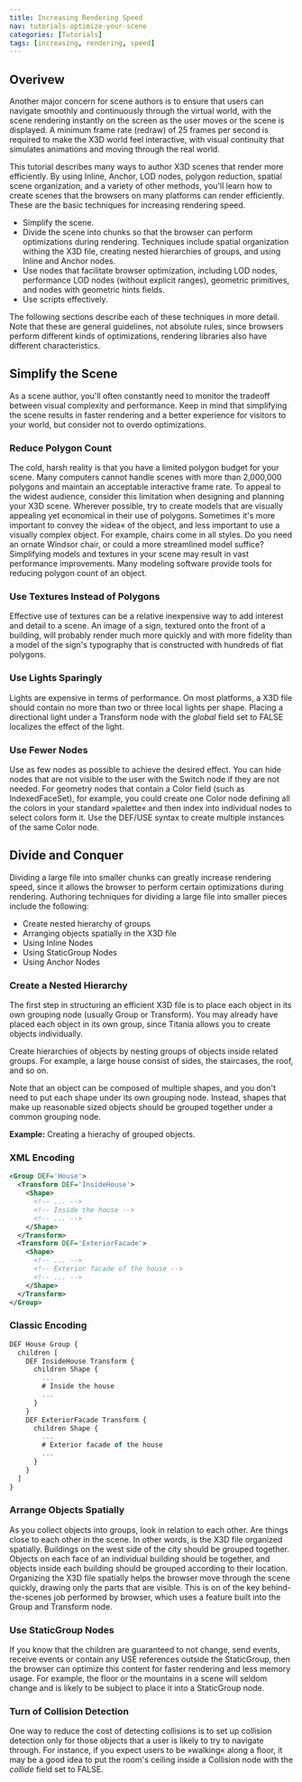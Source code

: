 ```yaml
---
title: Increasing Rendering Speed
nav: tutorials-optimize-your-scene
categories: [Tutorials]
tags: [increasing, rendering, speed]
---
```

## Overivew

Another major concern for scene authors is to ensure that users can navigate smoothly and continuously through the virtual world, with the scene rendering instantly on the screen as the user moves or the scene is displayed. A minimum frame rate (redraw) of 25 frames per second is required to make the X3D world feel interactive, with visual continuity that simulates animations and moving through the real world.

This tutorial describes many ways to author X3D scenes that render more efficiently. By using Inline, Anchor, LOD nodes, polygon reduction, spatial scene organization, and a variety of other methods, you'll learn how to create scenes that the browsers on many platforms can render efficiently. These are the basic techniques for increasing rendering speed.

- Simplify the scene.
- Divide the scene into chunks so that the browser can perform optimizations during rendering. Techniques include spatial organization withing the X3D file, creating nested hierarchies of groups, and using Inline and Anchor nodes.
- Use nodes that facilitate browser optimization, including LOD nodes, performance LOD nodes (without explicit ranges), geometric primitives, and nodes with geometric hints fields.
- Use scripts effectively.

The following sections describe each of these techniques in more detail. Note that these are general guidelines, not absolute rules, since browsers perform different kinds of optimizations, rendering libraries also have different characteristics.

## Simplify the Scene

As a scene author, you'll often constantly need to monitor the tradeoff between visual complexity and performance. Keep in mind that simplifying the scene results in faster rendering and a better experience for visitors to your world, but consider not to overdo optimizations.

### Reduce Polygon Count

The cold, harsh reality is that you have a limited polygon budget for your scene. Many computers cannot handle scenes with more than 2,000,000 polygons and maintain an acceptable interactive frame rate. To appeal to the widest audience, consider this limitation when designing and planning your X3D scene. Wherever possible, try to create models that are visually appealing yet economical in their use of polygons. Sometimes it's more important to convey the »idea« of the object, and less important to use a visually complex object. For example, chairs come in all styles. Do you need an ornate Windsor chair, or could a more streamlined model suffice? Simplifying models and textures in your scene may result in vast performance improvements. Many modeling software provide tools for reducing polygon count of an object.

### Use Textures Instead of Polygons

Effective use of textures can be a relative inexpensive way to add interest and detail to a scene. An image of a sign, textured onto the front of a building, will probably render much more quickly and with more fidelity than a model of the sign's typography that is constructed with hundreds of flat polygons.

### Use Lights Sparingly

Lights are expensive in terms of performance. On most platforms, a X3D file should contain no more than two or three local lights per shape. Placing a directional light under a Transform node with the *global* field set to FALSE localizes the effect of the light.

### Use Fewer Nodes

Use as few nodes as possible to achieve the desired effect. You can hide nodes that are not visible to the user with the Switch node if they are not needed. For geometry nodes that contain a Color field (such as IndexedFaceSet), for example, you could create one Color node defining all the colors in your standard »palette« and then index into individual nodes to select colors form it. Use the DEF/USE syntax to create multiple instances of the same Color node.

## Divide and Conquer

Dividing a large file into smaller chunks can greatly increase rendering speed, since it allows the browser to perform certain optimizations during rendering. Authoring techniques for dividing a large file into smaller pieces include the following:

- Create nested hierarchy of groups
- Arranging objects spatially in the X3D file
- Using Inline Nodes
- Using StaticGroup Nodes
- Using Anchor Nodes

### Create a Nested Hierarchy

The first step in structuring an efficient X3D file is to place each object in its own grouping node (usually Group or Transform). You may already have placed each object in its own group, since Titania allows you to create objects individually.

Create hierarchies of objects by nesting groups of objects inside related groups. For example, a large house consist of sides, the staircases, the roof, and so on.

Note that an object can be composed of multiple shapes, and you don't need to put each shape under its own grouping node. Instead, shapes that make up reasonable sized objects should be grouped together under a common grouping node.

**Example:** Creating a hierachy of grouped objects.

### XML Encoding

```xml
<Group DEF='House'>
  <Transform DEF='InsideHouse'>
    <Shape>
      <!-- ... -->
      <!-- Inside the house -->
      <!-- ... -->
    </Shape>
  </Transform>
  <Transform DEF='ExteriorFacade'>
    <Shape>
      <!-- ... -->
      <!-- Exterior facade of the house -->
      <!-- ... -->
    </Shape>
  </Transform>
</Group>
```

### Classic Encoding

```js
DEF House Group {
  children [
    DEF InsideHouse Transform {
      children Shape {
        ...
        # Inside the house
        ...
      }
    }
    DEF ExteriorFacade Transform {
      children Shape {
        ...
        # Exterior facade of the house
        ...
      }
    }
  ]
}
```

### Arrange Objects Spatially

As you collect objects into groups, look in relation to each other. Are things close to each other in the scene. In other words, is the X3D file organized spatially. Buildings on the west side of the city should be grouped together. Objects on each face of an individual building should be together, and objects inside each building should be grouped according to their location. Organizing the X3D file spatially helps the browser move through the scene quickly, drawing only the parts that are visible. This is on of the key behind-the-scenes job performed by browser, which uses a feature built into the Group and Transform node.

### Use StaticGroup Nodes

If you know that the children are guaranteed to not change, send events, receive events or contain any USE references outside the StaticGroup, then the browser can optimize this content for faster rendering and less memory usage. For example, the floor or the mountains in a scene will seldom change and is likely to be subject to place it into a StaticGroup node.

### Turn of Collision Detection

One way to reduce the cost of detecting collisions is to set up collision detection only for those objects that a user is likely to try to navigate through. For instance, if you expect users to be »walking« along a floor, it may be a good idea to put the room's ceiling inside a Collision node with the *collide* field set to FALSE.
